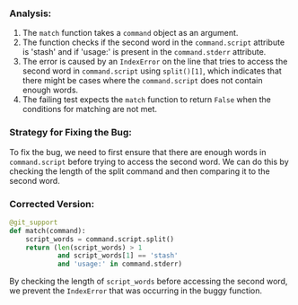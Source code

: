 ### Analysis:
1. The `match` function takes a `command` object as an argument.
2. The function checks if the second word in the `command.script` attribute is 'stash' and if 'usage:' is present in the `command.stderr` attribute.
3. The error is caused by an `IndexError` on the line that tries to access the second word in `command.script` using `split()[1]`, which indicates that there might be cases where the `command.script` does not contain enough words.
4. The failing test expects the `match` function to return `False` when the conditions for matching are not met.

### Strategy for Fixing the Bug:
To fix the bug, we need to first ensure that there are enough words in `command.script` before trying to access the second word. We can do this by checking the length of the split command and then comparing it to the second word.

### Corrected Version:
```python
@git_support
def match(command):
    script_words = command.script.split()
    return (len(script_words) > 1
            and script_words[1] == 'stash'
            and 'usage:' in command.stderr)
``` 

By checking the length of `script_words` before accessing the second word, we prevent the `IndexError` that was occurring in the buggy function.